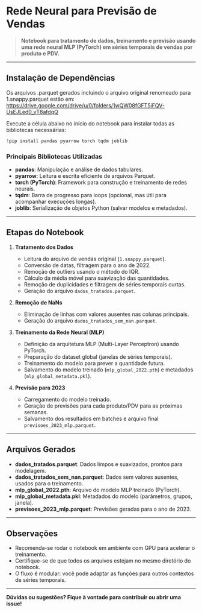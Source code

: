 
# Rede Neural para Previsão de Vendas

> **Notebook para tratamento de dados, treinamento e previsão usando uma rede neural MLP (PyTorch) em séries temporais de vendas por produto e PDV.**

---

## Instalação de Dependências

Os arquivos .parquet gerados incluindo o arquivo original renomeado para 1.snappy.parquet estão em: https://drive.google.com/drive/u/0/folders/1wQW08fGFT5iFQV-UsEJLed0_vT8afdqQ

Execute a célula abaixo no início do notebook para instalar todas as bibliotecas necessárias:


```python
!pip install pandas pyarrow torch tqdm joblib
```

### Principais Bibliotecas Utilizadas
- **pandas**: Manipulação e análise de dados tabulares.
- **pyarrow**: Leitura e escrita eficiente de arquivos Parquet.
- **torch (PyTorch)**: Framework para construção e treinamento de redes neurais.
- **tqdm**: Barra de progresso para loops (opcional, mas útil para acompanhar execuções longas).
- **joblib**: Serialização de objetos Python (salvar modelos e metadados).

---

## Etapas do Notebook

1. **Tratamento dos Dados**
	- Leitura do arquivo de vendas original (`1.snappy.parquet`).
	- Conversão de datas, filtragem para o ano de 2022.
	- Remoção de outliers usando o método do IQR.
	- Cálculo da média móvel para suavização das quantidades.
	- Remoção de duplicidades e filtragem de séries temporais curtas.
	- Geração do arquivo `dados_tratados.parquet`.

2. **Remoção de NaNs**
	- Eliminação de linhas com valores ausentes nas colunas principais.
	- Geração do arquivo `dados_tratados_sem_nan.parquet`.

3. **Treinamento da Rede Neural (MLP)**
	- Definição da arquitetura MLP (Multi-Layer Perceptron) usando PyTorch.
	- Preparação do dataset global (janelas de séries temporais).
	- Treinamento do modelo para prever a quantidade futura.
	- Salvamento do modelo treinado (`mlp_global_2022.pth`) e metadados (`mlp_global_metadata.pkl`).

4. **Previsão para 2023**
	- Carregamento do modelo treinado.
	- Geração de previsões para cada produto/PDV para as próximas semanas.
	- Salvamento dos resultados em batches e arquivo final `previsoes_2023_mlp.parquet`.

---

## Arquivos Gerados

- **dados_tratados.parquet**: Dados limpos e suavizados, prontos para modelagem.
- **dados_tratados_sem_nan.parquet**: Dados sem valores ausentes, usados para o treinamento.
- **mlp_global_2022.pth**: Arquivo do modelo MLP treinado (PyTorch).
- **mlp_global_metadata.pkl**: Metadados do modelo (parâmetros, grupos, janela).
- **previsoes_2023_mlp.parquet**: Previsões geradas para o ano de 2023.

---

## Observações
- Recomenda-se rodar o notebook em ambiente com GPU para acelerar o treinamento.
- Certifique-se de que todos os arquivos estejam no mesmo diretório do notebook.
- O fluxo é modular: você pode adaptar as funções para outros contextos de séries temporais.

---

**Dúvidas ou sugestões? Fique à vontade para contribuir ou abrir uma issue!**

